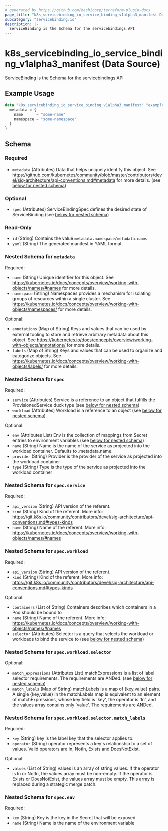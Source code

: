 ```yaml
---
# generated by https://github.com/hashicorp/terraform-plugin-docs
page_title: "k8s_servicebinding_io_service_binding_v1alpha3_manifest Data Source - terraform-provider-k8s"
subcategory: "servicebinding.io"
description: |-
  ServiceBinding is the Schema for the servicebindings API
---
```


# k8s_servicebinding_io_service_binding_v1alpha3_manifest (Data Source)

ServiceBinding is the Schema for the servicebindings API

## Example Usage

```terraform
data "k8s_servicebinding_io_service_binding_v1alpha3_manifest" "example" {
  metadata = {
    name      = "some-name"
    namespace = "some-namespace"
  }
}
```

<!-- schema generated by tfplugindocs -->
## Schema

### Required

- `metadata` (Attributes) Data that helps uniquely identify this object. See https://github.com/kubernetes/community/blob/master/contributors/devel/sig-architecture/api-conventions.md#metadata for more details. (see [below for nested schema](#nestedatt--metadata))

### Optional

- `spec` (Attributes) ServiceBindingSpec defines the desired state of ServiceBinding (see [below for nested schema](#nestedatt--spec))

### Read-Only

- `id` (String) Contains the value `metadata.namespace/metadata.name`.
- `yaml` (String) The generated manifest in YAML format.

<a id="nestedatt--metadata"></a>
### Nested Schema for `metadata`

Required:

- `name` (String) Unique identifier for this object. See https://kubernetes.io/docs/concepts/overview/working-with-objects/names/#names for more details.
- `namespace` (String) Namespaces provides a mechanism for isolating groups of resources within a single cluster. See https://kubernetes.io/docs/concepts/overview/working-with-objects/namespaces/ for more details.

Optional:

- `annotations` (Map of String) Keys and values that can be used by external tooling to store and retrieve arbitrary metadata about this object. See https://kubernetes.io/docs/concepts/overview/working-with-objects/annotations/ for more details.
- `labels` (Map of String) Keys and values that can be used to organize and categorize objects. See https://kubernetes.io/docs/concepts/overview/working-with-objects/labels/ for more details.


<a id="nestedatt--spec"></a>
### Nested Schema for `spec`

Required:

- `service` (Attributes) Service is a reference to an object that fulfills the ProvisionedService duck type (see [below for nested schema](#nestedatt--spec--service))
- `workload` (Attributes) Workload is a reference to an object (see [below for nested schema](#nestedatt--spec--workload))

Optional:

- `env` (Attributes List) Env is the collection of mappings from Secret entries to environment variables (see [below for nested schema](#nestedatt--spec--env))
- `name` (String) Name is the name of the service as projected into the workload container.  Defaults to .metadata.name.
- `provider` (String) Provider is the provider of the service as projected into the workload container
- `type` (String) Type is the type of the service as projected into the workload container

<a id="nestedatt--spec--service"></a>
### Nested Schema for `spec.service`

Required:

- `api_version` (String) API version of the referent.
- `kind` (String) Kind of the referent. More info: https://git.k8s.io/community/contributors/devel/sig-architecture/api-conventions.md#types-kinds
- `name` (String) Name of the referent. More info: https://kubernetes.io/docs/concepts/overview/working-with-objects/names/#names


<a id="nestedatt--spec--workload"></a>
### Nested Schema for `spec.workload`

Required:

- `api_version` (String) API version of the referent.
- `kind` (String) Kind of the referent. More info: https://git.k8s.io/community/contributors/devel/sig-architecture/api-conventions.md#types-kinds

Optional:

- `containers` (List of String) Containers describes which containers in a Pod should be bound to
- `name` (String) Name of the referent. More info: https://kubernetes.io/docs/concepts/overview/working-with-objects/names/#names
- `selector` (Attributes) Selector is a query that selects the workload or workloads to bind the service to (see [below for nested schema](#nestedatt--spec--workload--selector))

<a id="nestedatt--spec--workload--selector"></a>
### Nested Schema for `spec.workload.selector`

Optional:

- `match_expressions` (Attributes List) matchExpressions is a list of label selector requirements. The requirements are ANDed. (see [below for nested schema](#nestedatt--spec--workload--selector--match_expressions))
- `match_labels` (Map of String) matchLabels is a map of {key,value} pairs. A single {key,value} in the matchLabels map is equivalent to an element of matchExpressions, whose key field is 'key', the operator is 'In', and the values array contains only 'value'. The requirements are ANDed.

<a id="nestedatt--spec--workload--selector--match_expressions"></a>
### Nested Schema for `spec.workload.selector.match_labels`

Required:

- `key` (String) key is the label key that the selector applies to.
- `operator` (String) operator represents a key's relationship to a set of values. Valid operators are In, NotIn, Exists and DoesNotExist.

Optional:

- `values` (List of String) values is an array of string values. If the operator is In or NotIn, the values array must be non-empty. If the operator is Exists or DoesNotExist, the values array must be empty. This array is replaced during a strategic merge patch.




<a id="nestedatt--spec--env"></a>
### Nested Schema for `spec.env`

Required:

- `key` (String) Key is the key in the Secret that will be exposed
- `name` (String) Name is the name of the environment variable
